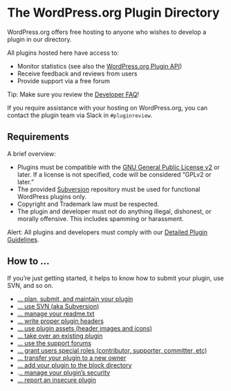 # The WordPress.org Plugin Directory

WordPress.org offers free hosting to anyone who wishes to develop a plugin in our directory.

All plugins hosted here have access to:

*   Monitor statistics (see also the [WordPress.org Plugin API](https://codex.wordpress.org/WordPress.org_API#Plugins))
*   Receive feedback and reviews from users
*   Provide support via a free forum

Tip: Make sure you review the [Developer FAQ](https://developer.wordpress.org/plugins/wordpress-org/plugin-developer-faq/)!

If you require assistance with your hosting on WordPress.org, you can contact the plugin team via Slack in `#pluginreview`.

## Requirements

A brief overview:

*   Plugins must be compatible with the [GNU General Public License v2](http://www.gnu.org/licenses/license-list.html#GPLCompatibleLicenses) or later. If a license is not specified, code will be considered “GPLv2 or later.”
*   The provided [Subversion](http://subversion.tigris.org/) repository must be used for functional WordPress plugins only.
*   Copyright and Trademark law must be respected.
*   The plugin and developer must not do anything illegal, dishonest, or morally offensive. This includes spamming or harassment.

Alert: All plugins and developers must comply with our [Detailed Plugin Guidelines](https://developer.wordpress.org/plugins/wordpress-org/detailed-plugin-guidelines/).

## How to …

If you’re just getting started, it helps to know how to submit your plugin, use SVN, and so on.

*   [… plan, submit, and maintain your plugin](https://developer.wordpress.org/plugins/wordpress-org/planning-submitting-and-maintaining-plugins/)
*   [… use SVN (aka Subversion)](https://developer.wordpress.org/plugins/wordpress-org/how-to-use-subversion/)
*   [… manage your readme.txt](https://developer.wordpress.org/plugins/wordpress-org/how-your-readme-txt-works/)
*   [… write proper plugin headers](https://developer.wordpress.org/plugins/the-basics/header-requirements/)
*   [… use plugin assets (header images and icons)](https://developer.wordpress.org/plugins/wordpress-org/plugin-assets/)
*   [… take over an existing plugin](https://developer.wordpress.org/plugins/wordpress-org/take-over-an-existing-plugin/)
*   [… use the support forums](https://developer.wordpress.org/plugins/wordpress-org/using-the-forums/)
*   [… grant users special roles (contributor, supporter, committer, etc)](https://developer.wordpress.org/plugins/wordpress-org/special-user-roles-capabilities/)
*   [… transfer your plugin to a new owner](https://developer.wordpress.org/plugins/wordpress-org/transferring-your-plugin-to-a-new-owner/)
*   [… add your plugin to the block directory](https://developer.wordpress.org/plugins/wordpress-org/add-your-plugin-to-the-block-directory/)
*   .[.. manage your plugin’s security](https://developer.wordpress.org/plugins/wordpress-org/plugin-security/)
*   [… report an insecure plugin](https://developer.wordpress.org/plugins/wordpress-org/plugin-security/reporting-plugin-security-issues/)